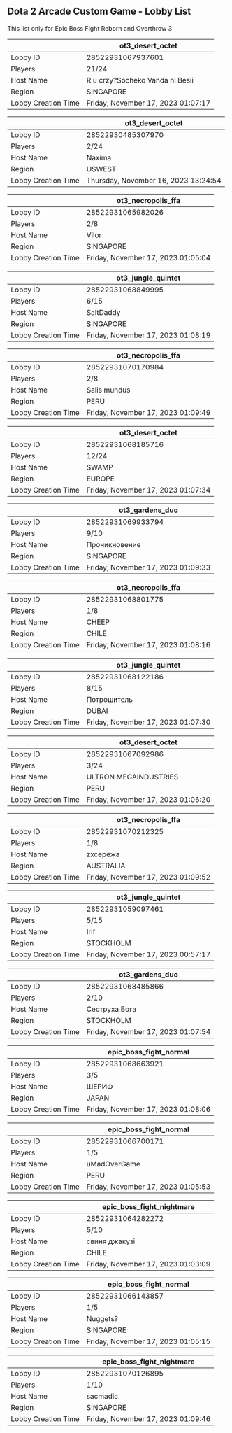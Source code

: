 ## Dota 2 Arcade Custom Game - Lobby List

This list only for Epic Boss Fight Reborn and Overthrow 3

|  | ot3_desert_octet |
| ------ | ------ |
| Lobby ID | 28522931067937601 |
| Players | 21/24 |
| Host Name | R u crzy?Socheko Vanda ni Besii |
| Region | SINGAPORE |
| Lobby Creation Time | Friday, November 17, 2023 01:07:17 |


|  | ot3_desert_octet |
| ------ | ------ |
| Lobby ID | 28522930485307970 |
| Players | 2/24 |
| Host Name | Naxima |
| Region | USWEST |
| Lobby Creation Time | Thursday, November 16, 2023 13:24:54 |


|  | ot3_necropolis_ffa |
| ------ | ------ |
| Lobby ID | 28522931065982026 |
| Players | 2/8 |
| Host Name | Vilor |
| Region | SINGAPORE |
| Lobby Creation Time | Friday, November 17, 2023 01:05:04 |


|  | ot3_jungle_quintet |
| ------ | ------ |
| Lobby ID | 28522931068849995 |
| Players | 6/15 |
| Host Name | SaltDaddy |
| Region | SINGAPORE |
| Lobby Creation Time | Friday, November 17, 2023 01:08:19 |


|  | ot3_necropolis_ffa |
| ------ | ------ |
| Lobby ID | 28522931070170984 |
| Players | 2/8 |
| Host Name | Salis mundus |
| Region | PERU |
| Lobby Creation Time | Friday, November 17, 2023 01:09:49 |


|  | ot3_desert_octet |
| ------ | ------ |
| Lobby ID | 28522931068185716 |
| Players | 12/24 |
| Host Name | SWAMP |
| Region | EUROPE |
| Lobby Creation Time | Friday, November 17, 2023 01:07:34 |


|  | ot3_gardens_duo |
| ------ | ------ |
| Lobby ID | 28522931069933794 |
| Players | 9/10 |
| Host Name | Проникновение |
| Region | SINGAPORE |
| Lobby Creation Time | Friday, November 17, 2023 01:09:33 |


|  | ot3_necropolis_ffa |
| ------ | ------ |
| Lobby ID | 28522931068801775 |
| Players | 1/8 |
| Host Name | CHEEP |
| Region | CHILE |
| Lobby Creation Time | Friday, November 17, 2023 01:08:16 |


|  | ot3_jungle_quintet |
| ------ | ------ |
| Lobby ID | 28522931068122186 |
| Players | 8/15 |
| Host Name | Потрошитель |
| Region | DUBAI |
| Lobby Creation Time | Friday, November 17, 2023 01:07:30 |


|  | ot3_desert_octet |
| ------ | ------ |
| Lobby ID | 28522931067092986 |
| Players | 3/24 |
| Host Name | ULTRON MEGAINDUSTRIES |
| Region | PERU |
| Lobby Creation Time | Friday, November 17, 2023 01:06:20 |


|  | ot3_necropolis_ffa |
| ------ | ------ |
| Lobby ID | 28522931070212325 |
| Players | 1/8 |
| Host Name | zxcерёжа |
| Region | AUSTRALIA |
| Lobby Creation Time | Friday, November 17, 2023 01:09:52 |


|  | ot3_jungle_quintet |
| ------ | ------ |
| Lobby ID | 28522931059097461 |
| Players | 5/15 |
| Host Name | Irif |
| Region | STOCKHOLM |
| Lobby Creation Time | Friday, November 17, 2023 00:57:17 |


|  | ot3_gardens_duo |
| ------ | ------ |
| Lobby ID | 28522931068485866 |
| Players | 2/10 |
| Host Name | Сеструха Бога |
| Region | STOCKHOLM |
| Lobby Creation Time | Friday, November 17, 2023 01:07:54 |


|  | epic_boss_fight_normal |
| ------ | ------ |
| Lobby ID | 28522931068663921 |
| Players | 3/5 |
| Host Name | ШЕРИФ |
| Region | JAPAN |
| Lobby Creation Time | Friday, November 17, 2023 01:08:06 |


|  | epic_boss_fight_normal |
| ------ | ------ |
| Lobby ID | 28522931066700171 |
| Players | 1/5 |
| Host Name | uMadOverGame |
| Region | PERU |
| Lobby Creation Time | Friday, November 17, 2023 01:05:53 |


|  | epic_boss_fight_nightmare |
| ------ | ------ |
| Lobby ID | 28522931064282272 |
| Players | 5/10 |
| Host Name | свиня джакузі |
| Region | CHILE |
| Lobby Creation Time | Friday, November 17, 2023 01:03:09 |


|  | epic_boss_fight_normal |
| ------ | ------ |
| Lobby ID | 28522931066143857 |
| Players | 1/5 |
| Host Name | Nuggets? |
| Region | SINGAPORE |
| Lobby Creation Time | Friday, November 17, 2023 01:05:15 |


|  | epic_boss_fight_nightmare |
| ------ | ------ |
| Lobby ID | 28522931070126895 |
| Players | 1/10 |
| Host Name | sacmadic |
| Region | SINGAPORE |
| Lobby Creation Time | Friday, November 17, 2023 01:09:46 |


